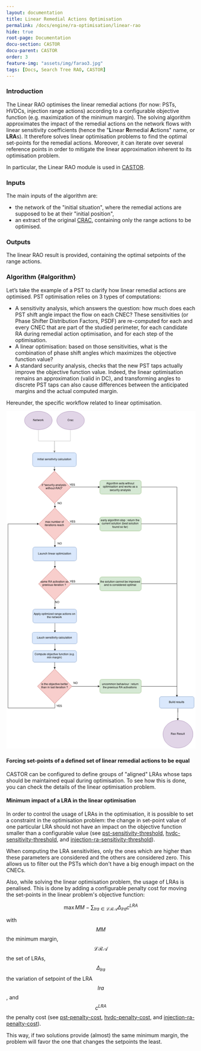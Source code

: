 ```yaml
---
layout: documentation
title: Linear Remedial Actions Optimisation
permalink: /docs/engine/ra-optimisation/linear-rao
hide: true
root-page: Documentation
docu-section: CASTOR
docu-parent: CASTOR
order: 3
feature-img: "assets/img/farao3.jpg"
tags: [Docs, Search Tree RAO, CASTOR]
---
```


### Introduction

The Linear RAO optimises the linear remedial actions (for now: PSTs, HVDCs, injection range actions) according to a 
configurable objective function (e.g. maximization of the minimum margin). The solving algorithm approximates the impact 
of the remedial actions on the network flows with linear sensitivity coefficients (hence the "**L**inear **R**emedial 
**A**ctions" name, or **LRA**s). 
It therefore solves linear optimisation problems to find the optimal set-points for the remedial actions. 
Moreover, it can iterate over several reference points in order to mitigate the linear approximation inherent to its optimisation problem.

In particular, the Linear RAO module is used in [CASTOR](/docs/engine/ra-optimisation/search-tree-rao).

### Inputs

The main inputs of the algorithm are:
- the network of the "initial situation", where the remedial actions are supposed to be at their "initial position",
- an extract of the original [CRAC](/docs/input-data/crac), containing only the range actions to be optimised.

### Outputs

The linear RAO result is provided, containing the optimal setpoints of the range actions.

### Algorithm {#algorithm}

Let’s take the example of a PST to clarify how linear remedial actions are optimised.
PST optimisation relies on 3 types of computations:
- A sensitivity analysis, which answers the question: how much does each PST shift angle impact the flow on each CNEC?
These sensitivities (or Phase Shifter Distribution Factors, PSDF) are re-computed for each and every CNEC that are part of the studied perimeter, for each candidate RA during remedial action optimisation, and for each step of the optimisation.
- A linear optimisation: based on those sensitivities, what is the combination of phase shift angles which maximizes the objective function value?
- A standard security analysis, checks that the new PST taps actually improve the objective function value. Indeed, the linear optimisation remains an approximation (valid in DC), and transforming angles to discrete PST taps can also cause differences between the anticipated margins and the actual computed margin.

Hereunder, the specific workflow related to linear optimisation.

![Linear RAO algorithm](/assets/img/linear-rao-algo.png)

#### Forcing set-points of a defined set of linear remedial actions to be equal

CASTOR can be configured to define groups of "aligned" LRAs whose taps should be maintained equal during optimisation. To see how this is done, you can check the details of the linear optimisation problem.

#### Minimum impact of a LRA in the linear optimisation

In order to control the usage of LRAs in the optimisation, it is possible to set a constraint in the optimisation problem: the change in set-point value of one particular LRA should not have an impact on the objective function smaller than a configurable value (see [pst-sensitivity-threshold](/docs/parameters#pst-sensitivity-threshold), [hvdc-sensitivity-threshold](/docs/parameters#hvdc-sensitivity-threshold), and [injection-ra-sensitivity-threshold](/docs/parameters#injection-ra-sensitivity-threshold)).

When computing the LRA sensitivities, only the ones which are higher than these parameters are considered and the others are considered zero. This allows us to filter out the PSTs which don't have a big enough impact on the CNECs.

Also, while solving the linear optimisation problem, the usage of LRAs is penalised. This is done by adding a configurable penalty cost for moving the set-points in the linear problem's objective function:

$$\begin{equation}
\max MM - \sum_{lra \in \mathcal{LRA}} \Delta_{lra} c^{LRA}
\end{equation}$$

with $$MM$$ the minimum margin, $$\mathcal{LRA}$$ the set of LRAs, $$\Delta_{lra}$$ the variation of setpoint of the LRA $$lra$$, and $$c^{LRA}$$ the penalty cost (see [pst-penalty-cost](/docs/parameters#pst-penalty-cost), [hvdc-penalty-cost](/docs/parameters#hvdc-penalty-cost), and [injection-ra-penalty-cost](/docs/parameters#injection-ra-penalty-cost)).

This way, if two solutions provide (almost) the same minimum margin, the problem will favor the one that changes the setpoints the 
least.
